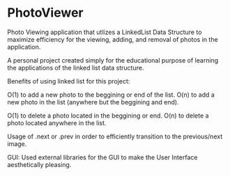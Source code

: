 # PhotoViewer
Photo Viewing application that utlizes a LinkedList Data Structure to maximize efficiency for the viewing, adding, and removal of photos in the application.

A personal project created simply for the educational purpose of learning the applications of the linked list data structure.

Benefits of using linked list for this project:

O(1) to add a new photo to the beggining or end of the list.
O(n) to add a new photo in the list (anywhere but the beggining and end).

O(1) to delete a photo located in the beggining or end.
O(n) to delete a photo located anywhere in the list.

Usage of .next or .prev in order to efficiently transition to the previous/next image.


GUI:
Used external libraries for the GUI to make the User Interface aesthetically pleasing.

